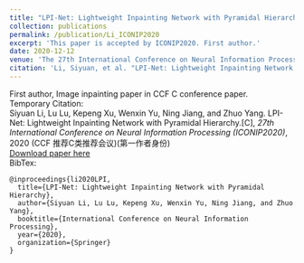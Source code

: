 ```yaml
---
title: "LPI-Net: Lightweight Inpainting Network with Pyramidal Hierarchy"
collection: publications
permalink: /publication/Li_ICONIP2020
excerpt: 'This paper is accepted by ICONIP2020. First author.'
date: 2020-12-12
venue: 'The 27th International Conference on Neural Information Processing (ICONIP2020)'
citation: 'Li, Siyuan, et al. "LPI-Net: Lightweight Inpainting Network with Pyramidal Hierarchy." <i>International Conference on Neural Information Processing</i>. Springer, Cham, 2020.'
---
```

First author, Image inpainting paper in CCF C conference paper.  
Temporary Citation:   
Siyuan Li, Lu Lu, Kepeng Xu, Wenxin Yu, Ning Jiang, and Zhuo Yang. LPI-Net: Lightweight Inpainting Network with Pyramidal Hierarchy.[C], <i>27th International Conference on Neural Information Processing (ICONIP2020)</i>, 2020 (CCF 推荐C类推荐会议)(第一作者身份)     
[Download paper here](http://GuardSkill.github.io/files/Li_ICONIP2020.pdf)  
BibTex:  
```
@inproceedings{li2020LPI,
  title={LPI-Net: Lightweight Inpainting Network with Pyramidal Hierarchy},
  author={Siyuan Li, Lu Lu, Kepeng Xu, Wenxin Yu, Ning Jiang, and Zhuo Yang},
  booktitle={International Conference on Neural Information Processing},
  year={2020},
  organization={Springer}
}
```